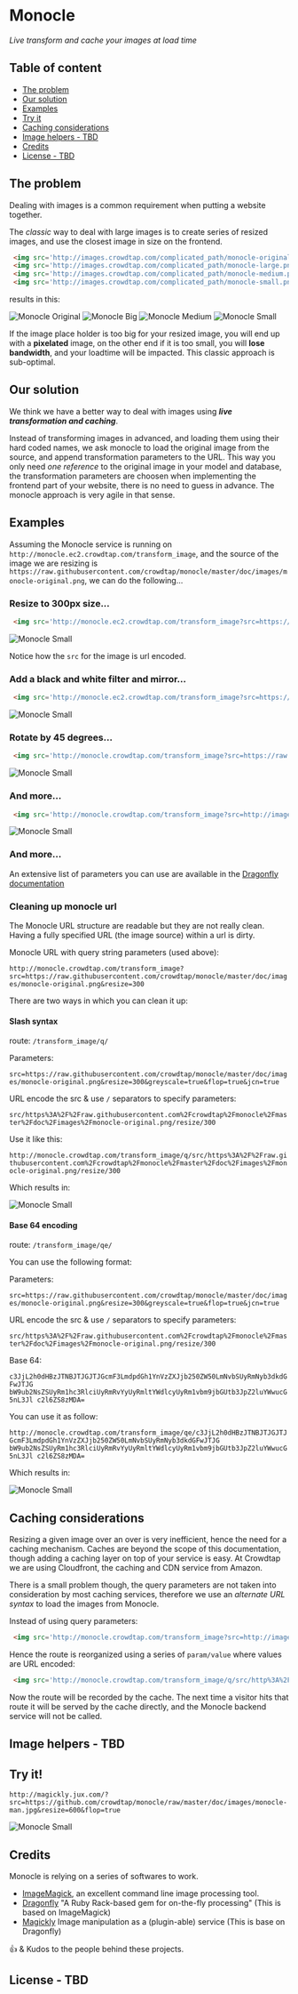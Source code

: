 Monocle
=======

_Live transform and cache your images at load time_

## Table of content

- [The problem](#the-problem)
- [Our solution](#our-solution)
- [Examples](#examples)
- [Try it](#try-it)
- [Caching considerations](#caching-considerations)
- [Image helpers - TBD](#image-helpers)
- [Credits](#credits)
- [License - TBD](#license)

## The problem

Dealing with images is a common requirement when putting a website together.

The _classic_ way to deal with large images is to create series of resized
images, and use the closest image in size on the frontend.

```html
 <img src='http://images.crowdtap.com/complicated_path/monocle-original.png'/>
 <img src='http://images.crowdtap.com/complicated_path/monocle-large.png'/>
 <img src='http://images.crowdtap.com/complicated_path/monocle-medium.png'/>
 <img src='http://images.crowdtap.com/complicated_path/monocle-small.png'/>
```

results in this:

![Monocle Original](doc/images/monocle-original.png)
![Monocle Big](doc/images/monocle-large.png)
![Monocle Medium](doc/images/monocle-medium.png)
![Monocle Small](doc/images/monocle-small.png)

If the image place holder is too big for your resized image, you will end up
with a **pixelated** image, on the other end if it is too small, you will
**lose bandwidth**, and your loadtime will be impacted. This classic approach
is sub-optimal.

## Our solution

We think we have a better way to deal with images using _**live transformation and caching**_.

Instead of transforming images in advanced, and loading them using their hard coded names,
we ask monocle to load the original image from the source, and append
transformation parameters to the URL. This way you only need *one reference* to
the original image in your model and database, the transformation parameters
are choosen when implementing the frontend part of your website, there is no
need to guess in advance. The monocle approach is very agile in that sense.

## Examples

Assuming the Monocle service is running on `http://monocle.ec2.crowdtap.com/transform_image`, and the source of the image we are resizing is `https://raw.githubusercontent.com/crowdtap/monocle/master/doc/images/monocle-original.png`, we can do the following...

### Resize to 300px size...

```html
 <img src='http://monocle.ec2.crowdtap.com/transform_image?src=https://raw.githubusercontent.com/crowdtap/monocle/master/doc/images/monocle-original.png&resize=300'/>
```

![Monocle Small](http://dgj5ep7xp9u24.cloudfront.net/transform_image?src=https://raw.githubusercontent.com/crowdtap/monocle/master/doc/images/monocle-original.png&resize=300)

Notice how the `src` for the image is url encoded.

### Add a black and white filter and mirror...

```html
 <img src='http://monocle.ec2.crowdtap.com/transform_image?src=https://raw.githubusercontent.com/crowdtap/monocle/master/doc/images/monocle-original.png&resize=300&greyscale=true&flop=true'/>
```

![Monocle Small](http://dgj5ep7xp9u24.cloudfront.net/transform_image?src=https://raw.githubusercontent.com/crowdtap/monocle/master/doc/images/monocle-original.png&resize=300&greyscale=true&flop=true)

### Rotate by 45 degrees...

```html
 <img src='http://monocle.crowdtap.com/transform_image?src=https://raw.githubusercontent.com/crowdtap/monocle/master/doc/images/monocle-original.png&resize=300&greyscale=true&flop=true&rotate=45'/>
```

![Monocle Small](http://dgj5ep7xp9u24.cloudfront.net/transform_image?src=https://raw.githubusercontent.com/crowdtap/monocle/master/doc/images/monocle-original.png&resize=300&greyscale=true&flop=true&rotate=45)

### And more...

```html
 <img src='http://monocle.crowdtap.com/transform_image?src=http://images.crowdtap.com/images/monocle-original.png&resize=300&greyscale=true&flop=true&jcn=true'/>
```

![Monocle Small](http://dgj5ep7xp9u24.cloudfront.net/transform_image?src=https://raw.githubusercontent.com/crowdtap/monocle/master/doc/images/monocle-original.png&resize=300&greyscale=true&flop=true&jcn=true)

### And more...

An extensive list of parameters you can use are available in the [Dragonfly documentation](http://markevans.github.io/dragonfly/file.ImageMagick.html)

### Cleaning up monocle url

The Monocle URL structure are readable but they are not really clean. Having a fully specified URL (the image source) within a url is dirty.

Monocle URL with query string parameters (used above):

`http://monocle.crowdtap.com/transform_image?src=https://raw.githubusercontent.com/crowdtap/monocle/master/doc/images/monocle-original.png&resize=300`

There are two ways in which you can clean it up:

#### Slash syntax

route: `/transform_image/q/`

Parameters:

`src=https://raw.githubusercontent.com/crowdtap/monocle/master/doc/images/monocle-original.png&resize=300&greyscale=true&flop=true&jcn=true`

URL encode the src & use `/` separators to specify parameters:

`src/https%3A%2F%2Fraw.githubusercontent.com%2Fcrowdtap%2Fmonocle%2Fmaster%2Fdoc%2Fimages%2Fmonocle-original.png/resize/300`

Use it like this:

`http://monocle.crowdtap.com/transform_image/q/src/https%3A%2F%2Fraw.githubusercontent.com%2Fcrowdtap%2Fmonocle%2Fmaster%2Fdoc%2Fimages%2Fmonocle-original.png/resize/300`

Which results in:

![Monocle Small](http://dgj5ep7xp9u24.cloudfront.net/transform_image/q/src/https%3A%2F%2Fraw.githubusercontent.com%2Fcrowdtap%2Fmonocle%2Fmaster%2Fdoc%2Fimages%2Fmonocle-original.png/resize/300)

#### Base 64 encoding

route: `/transform_image/qe/`

You can use the following format:

Parameters:

`src=https://raw.githubusercontent.com/crowdtap/monocle/master/doc/images/monocle-original.png&resize=300&greyscale=true&flop=true&jcn=true`

URL encode the src & use `/` separators to specify parameters:

`src/https%3A%2F%2Fraw.githubusercontent.com%2Fcrowdtap%2Fmonocle%2Fmaster%2Fdoc%2Fimages%2Fmonocle-original.png/resize/300`

Base 64:

`c3JjL2h0dHBzJTNBJTJGJTJGcmF3LmdpdGh1YnVzZXJjb250ZW50LmNvbSUyRmNyb3dkdGFwJTJG
bW9ub2NsZSUyRm1hc3RlciUyRmRvYyUyRmltYWdlcyUyRm1vbm9jbGUtb3JpZ2luYWwucG5nL3Jl
c2l6ZS8zMDA=`

You can use it as follow:

`http://monocle.crowdtap.com/transform_image/qe/c3JjL2h0dHBzJTNBJTJGJTJGcmF3LmdpdGh1YnVzZXJjb250ZW50LmNvbSUyRmNyb3dkdGFwJTJG
bW9ub2NsZSUyRm1hc3RlciUyRmRvYyUyRmltYWdlcyUyRm1vbm9jbGUtb3JpZ2luYWwucG5nL3Jl
c2l6ZS8zMDA=`

Which results in:

![Monocle Small](http://dgj5ep7xp9u24.cloudfront.net/transform_image/qe/c3JjL2h0dHBzJTNBJTJGJTJGcmF3LmdpdGh1YnVzZXJjb250ZW50LmNvbSUyRmNyb3dkdGFwJTJGbW9ub2NsZSUyRm1hc3RlciUyRmRvYyUyRmltYWdlcyUyRm1vbm9jbGUtb3JpZ2luYWwucG5nL3Jlc2l6ZS8zMDA=)


## Caching considerations

Resizing a given image over an over is very inefficient, hence the need for a
caching mechanism. Caches are beyond the scope of this documentation, though
adding a caching layer on top of your service is easy. At Crowdtap we are using
Cloudfront, the caching and CDN service from Amazon.

There is a small problem though, the query parameters are not taken into
consideration by most caching services, therefore we use an _alternate URL
syntax_ to load the images from Monocle.

Instead of using query parameters:

```html
 <img src='http://monocle.crowdtap.com/transform_image?src=http://images.crowdtap.com/images/monocle-original.png&resize=300'/>
```

Hence the route is reorganized using a series of `param/value` where values are URL encoded:

```html
 <img src='http://monocle.crowdtap.com/transform_image/q/src/http%3A%2F%2Fimages.crowdtap.com%2Fimages%2Fmonocle-original.png/resize/300'/>
```

Now the route will be recorded by the cache. The next time a visitor hits that
route it will be served by the cache directly, and the Monocle backend service
will not be called.

## Image helpers - TBD

## Try it!

```
http://magickly.jux.com/?src=https://github.com/crowdtap/monocle/raw/master/doc/images/monocle-man.jpg&resize=600&flop=true
```

![Monocle Small](http://magickly.jux.com/?src=https://github.com/crowdtap/monocle/raw/master/doc/images/monocle-man.jpg&resize=600&flop=true)

## Credits

Monocle is relying on a series of softwares to work.

- [ImageMagick](http://www.imagemagick.org/script/index.php), an excellent command line image processing tool.
- [Dragonfly](https://github.com/markevans/dragonfly) "A Ruby Rack-based gem for on-the-fly processing" (This is based on ImageMagick)
- [Magickly](http://magickly.jux.com/) Image manipulation as a (plugin-able) service (This is base on Dragonfly)

:+1: & Kudos to the people behind these projects.

## License - TBD
